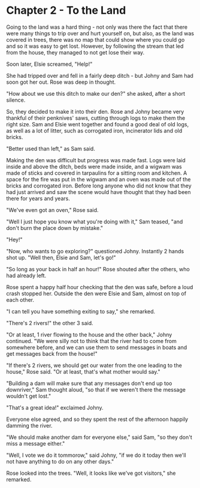 # Chapter 2 - To the Land

Going to the land was a hard thing - not only was there the fact that there were many things to trip over and hurt yourself on, but also, as the land was covered in trees, there was no map that could show where you could go and so it was easy to get lost. However, by following the stream that led from the house, they managed to not get lose their way.

Soon later, Elsie screamed, "Help!"

She had tripped over and fell in a fairly deep ditch - but Johny and Sam had soon got her out. Rose was deep in thought.

"How about we use this ditch to make our den?" she asked, after a short silence.

So, they decided to make it into their den. Rose and Johny became very thankful of their penknives' saws, cutting through logs to make them the right size. Sam and Elsie went together and found a good deal of old logs, as well as a lot of litter, such as corrogated iron, incinerator lids and old bricks.

"Better used than left," as Sam said.

Making the den was difficult but progress was made fast. Logs were laid inside and above the ditch, beds were made inside, and a wigwam was made of sticks and covered in tarpaulins for a sitting room and kitchen. A space for the fire was put in the wigwam and an oven was made out of the bricks and corrogated iron. Before long anyone who did not know that they had just arrived and saw the scene would have thought that they had been there for years and years.

"We've even got an oven," Rose said.

"Well I just hope you know what you're doing with it," Sam teased, "and don't burn the place down by mistake."

"Hey!"

"Now, who wants to go exploring?" questioned Johny. Instantly 2 hands shot up. "Well then, Elsie and Sam, let's go!"

"So long as your back in half an hour!" Rose shouted after the others, who had already left.

Rose spent a happy half hour checking that the den was safe, before a loud crash stopped her. Outside the den were Elsie and Sam, almost on top of each other.

"I can tell you have something exiting to say," she remarked.

"There's 2 rivers!" the other 3 said.

"Or at least, 1 river flowing to the house and the other back," Johny continued. "We were silly not to think that the river had to come from somewhere before, and we can use them to send messages in boats and get messages back from the house!"

"If there's 2 rivers, we should get our water from the one leading to the house," Rose said. "Or at least, that's what mother would say."

"Building a dam will make sure that any messages don't end up too downriver," Sam thought aloud, "so that if we weren't there the message wouldn't get lost."

"That's a great idea!" exclaimed Johny.

Everyone else agreed, and so they spent the rest of the afternoon happily damming the river.

"We should make another dam for everyone else," said Sam, "so they don't miss a message either."

"Well, I vote we do it tommorow," said Johny, "if we do it today then we'll not have anything to do on any other days."

Rose looked into the trees. "Well, it looks like we've got visitors," she remarked.
